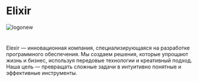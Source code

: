 # Elixir
![logonew](https://github.com/user-attachments/assets/910311a4-a42a-442c-987f-b9648f92e300)
#
Elexir — инновационная компания, специализирующаяся на разработке программного обеспечения. Мы создаем решения, которые упрощают жизнь и бизнес, используя передовые технологии и креативный подход. Наша цель — превращать сложные задачи в интуитивно понятные и эффективные инструменты.
